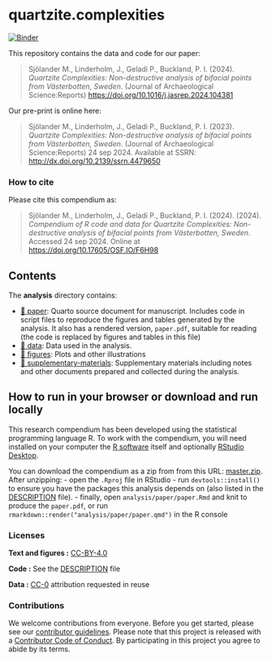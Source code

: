 
<!-- README.md is generated from README.Rmd. Please edit that file -->

# quartzite.complexities

[![Binder](https://mybinder.org/badge_logo.svg)](https://mybinder.org/v2/gh/MattiasSealander/quartzite.complexities/master?urlpath=rstudio)

This repository contains the data and code for our paper:

> Sjölander M., Linderholm, J., Geladi P., Buckland, P. I. (2024).
> *Quartzite Complexities: Non-destructive analysis of bifacial points
> from Västerbotten, Sweden*. (Journal of Archaeological
> Science:Reports) <https://doi.org/10.1016/j.jasrep.2024.104381>

Our pre-print is online here:

> Sjölander M., Linderholm, J., Geladi P., Buckland, P. I. (2023).
> *Quartzite Complexities: Non-destructive analysis of bifacial points
> from Västerbotten, Sweden*. (Journal of Archaeological
> Science:Reports) 24 sep 2024. Available at SSRN:
> <http://dx.doi.org/10.2139/ssrn.4479650>

### How to cite

Please cite this compendium as:

> Sjölander M., Linderholm, J., Geladi P., Buckland, P. I. (2024).
> (2024). *Compendium of R code and data for Quartzite Complexities:
> Non-destructive analysis of bifacial points from Västerbotten,
> Sweden*. Accessed 24 sep 2024. Online at
> <https://doi.org/10.17605/OSF.IO/F6H98>

## Contents

The **analysis** directory contains:

- [:file_folder: paper](/analysis/paper): Quarto source document for
  manuscript. Includes code in script files to reproduce the figures and
  tables generated by the analysis. It also has a rendered version,
  `paper.pdf`, suitable for reading (the code is replaced by figures and
  tables in this file)
- [:file_folder: data](/analysis/data): Data used in the analysis.
- [:file_folder: figures](/analysis/figures): Plots and other
  illustrations
- [:file_folder:
  supplementary-materials](/analysis/supplementary-materials):
  Supplementary materials including notes and other documents prepared
  and collected during the analysis.

## How to run in your browser or download and run locally

This research compendium has been developed using the statistical
programming language R. To work with the compendium, you will need
installed on your computer the [R
software](https://cloud.r-project.org/) itself and optionally [RStudio
Desktop](https://rstudio.com/products/rstudio/download/).

You can download the compendium as a zip from from this URL:
[master.zip](https://github.com/MattiasSealander/quartzite.complexities/archive/refs/heads/main.zip).
After unzipping: - open the `.Rproj` file in RStudio - run
`devtools::install()` to ensure you have the packages this analysis
depends on (also listed in the [DESCRIPTION](/DESCRIPTION) file). -
finally, open `analysis/paper/paper.Rmd` and knit to produce the
`paper.pdf`, or run `rmarkdown::render("analysis/paper/paper.qmd")` in
the R console

### Licenses

**Text and figures :**
[CC-BY-4.0](http://creativecommons.org/licenses/by/4.0/)

**Code :** See the [DESCRIPTION](DESCRIPTION) file

**Data :** [CC-0](http://creativecommons.org/publicdomain/zero/1.0/)
attribution requested in reuse

### Contributions

We welcome contributions from everyone. Before you get started, please
see our [contributor guidelines](CONTRIBUTING.md). Please note that this
project is released with a [Contributor Code of Conduct](CONDUCT.md). By
participating in this project you agree to abide by its terms.

